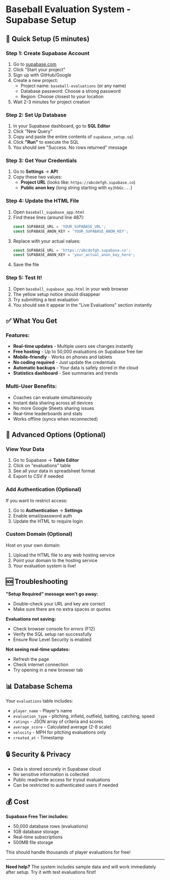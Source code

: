 # Baseball Evaluation System - Supabase Setup

## 🚀 Quick Setup (5 minutes)

### Step 1: Create Supabase Account
1. Go to [supabase.com](https://supabase.com)
2. Click "Start your project"
3. Sign up with GitHub/Google
4. Create a new project:
   - Project name: `baseball-evaluations` (or any name)
   - Database password: Choose a strong password
   - Region: Choose closest to your location
5. Wait 2-3 minutes for project creation

### Step 2: Set Up Database
1. In your Supabase dashboard, go to **SQL Editor**
2. Click "New Query"
3. Copy and paste the entire contents of `supabase_setup.sql`
4. Click **"Run"** to execute the SQL
5. You should see "Success. No rows returned" message

### Step 3: Get Your Credentials
1. Go to **Settings** → **API**
2. Copy these two values:
   - **Project URL** (looks like: `https://abcdefgh.supabase.co`)
   - **Public anon key** (long string starting with `eyJhbGc...`)

### Step 4: Update the HTML File
1. Open `baseball_supabase_app.html`
2. Find these lines (around line 487):
   ```javascript
   const SUPABASE_URL = 'YOUR_SUPABASE_URL';
   const SUPABASE_ANON_KEY = 'YOUR_SUPABASE_ANON_KEY';
   ```
3. Replace with your actual values:
   ```javascript
   const SUPABASE_URL = 'https://abcdefgh.supabase.co';
   const SUPABASE_ANON_KEY = 'your_actual_anon_key_here';
   ```
4. Save the file

### Step 5: Test It!
1. Open `baseball_supabase_app.html` in your web browser
2. The yellow setup notice should disappear
3. Try submitting a test evaluation
4. You should see it appear in the "Live Evaluations" section instantly

## ✅ What You Get

### Features:
- **Real-time updates** - Multiple users see changes instantly
- **Free hosting** - Up to 50,000 evaluations on Supabase free tier
- **Mobile-friendly** - Works on phones and tablets
- **No coding required** - Just update the credentials
- **Automatic backups** - Your data is safely stored in the cloud
- **Statistics dashboard** - See summaries and trends

### Multi-User Benefits:
- Coaches can evaluate simultaneously
- Instant data sharing across all devices
- No more Google Sheets sharing issues
- Real-time leaderboards and stats
- Works offline (syncs when reconnected)

## 🔧 Advanced Options (Optional)

### View Your Data
1. Go to Supabase → **Table Editor**
2. Click on "evaluations" table
3. See all your data in spreadsheet format
4. Export to CSV if needed

### Add Authentication (Optional)
If you want to restrict access:
1. Go to **Authentication** → **Settings**
2. Enable email/password auth
3. Update the HTML to require login

### Custom Domain (Optional)
Host on your own domain:
1. Upload the HTML file to any web hosting service
2. Point your domain to the hosting service
3. Your evaluation system is live!

## 🆘 Troubleshooting

**"Setup Required" message won't go away:**
- Double-check your URL and key are correct
- Make sure there are no extra spaces or quotes

**Evaluations not saving:**
- Check browser console for errors (F12)
- Verify the SQL setup ran successfully
- Ensure Row Level Security is enabled

**Not seeing real-time updates:**
- Refresh the page
- Check internet connection
- Try opening in a new browser tab

## 📊 Database Schema

Your `evaluations` table includes:
- `player_name` - Player's name
- `evaluation_type` - pitching, infield, outfield, batting, catching, speed
- `ratings` - JSON array of criteria and scores
- `average_score` - Calculated average (2-8 scale)
- `velocity` - MPH for pitching evaluations only
- `created_at` - Timestamp

## 🔒 Security & Privacy

- Data is stored securely in Supabase cloud
- No sensitive information is collected
- Public read/write access for tryout evaluations
- Can be restricted to authenticated users if needed

## 💰 Cost

**Supabase Free Tier includes:**
- 50,000 database rows (evaluations)
- 1GB database storage
- Real-time subscriptions
- 500MB file storage

This should handle thousands of player evaluations for free!

---

**Need help?** The system includes sample data and will work immediately after setup. Try it with test evaluations first!